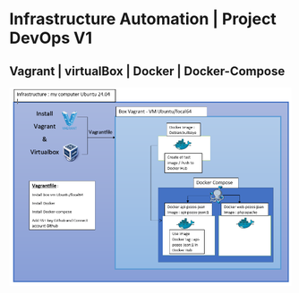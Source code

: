 

# Infrastructure Automation | Project DevOps V1 

## Vagrant | virtualBox | Docker | Docker-Compose

![Infrastructure of project](img/infrastructure.PNG)

